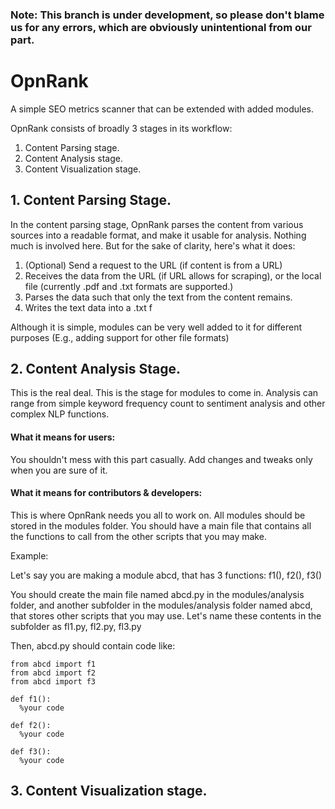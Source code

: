 ### Note: This branch is under development, so please don't blame us for any errors, which are obviously unintentional from our part.

# OpnRank

A simple SEO metrics scanner that can be extended with added modules.

OpnRank consists of broadly 3 stages in its workflow:

   1. Content Parsing stage.
   2. Content Analysis stage.
   3. Content Visualization stage.


## 1. Content Parsing Stage.

In the content parsing stage, OpnRank parses the content from various sources into a readable format, and make it usable for analysis. Nothing much is involved here. But for the sake of clarity, here's what it does:

   1. (Optional) Send a request to the URL (if content is from a URL)
   2. Receives the data from the URL (if URL allows for scraping), or the local file (currently .pdf and .txt formats are supported.)
   3. Parses the data such that only the text from the content remains.
   4. Writes the text data into a .txt f

Although it is simple, modules can be very well added to it for different purposes (E.g., adding support for other file formats)


## 2. Content Analysis Stage.

This is the real deal. This is the stage for modules to come in. Analysis can range from simple keyword frequency count to sentiment analysis and other complex NLP functions.


#### What it means for users:

You shouldn't mess with this part casually. Add changes and tweaks only when you are sure of it.


#### What it means for contributors & developers:

This is where OpnRank needs you all to work on. All modules should be stored in the modules folder. You should have a main file that contains all the functions to call from the other scripts that you may make.

Example:

Let's say you are making a module abcd, that has 3 functions: f1(), f2(), f3()

You should create the main file named abcd.py in the modules/analysis folder, and another subfolder in the modules/analysis folder named abcd, that stores other scripts that you may use. Let's name these contents in the subfolder as fl1.py, fl2.py, fl3.py

Then, abcd.py should contain code like:

    from abcd import f1
    from abcd import f2
    from abcd import f3
    
    def f1():
      %your code
      
    def f2():
      %your code
    
    def f3():
      %your code

## 3. Content Visualization stage.
